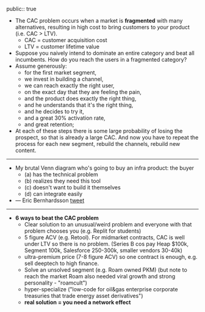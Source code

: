 public:: true

- The CAC problem occurs when a market is **fragmented** with many alternatives, resulting in high cost to bring customers to *your* product (i.e. CAC > LTV).
	- CAC = customer acquisition cost
	- LTV = customer lifetime value
- Suppose you naively intend to dominate an entire category and beat all incumbents. How do you reach the users in a fragmented category?
- Assume generously:
	- for the first market segment,
	- we invest in building a channel,
	- we can reach exactly the right user,
	- on the exact day that they are feeling the pain,
	- and the product does exactly the right thing,
	- and he understands that it's the right thing,
	- and he decides to try it,
	- and a great 30% activation rate,
	- and great retention;
- At each of these steps there is some large probability of losing the prospect, so that is already a large CAC. And now you have to repeat the process for each new segment, rebuild the channels, rebuild new content.
- ---
- My brutal Venn diagram who's going to buy an infra product: the buyer
	- (a) has the technical problem
	- (b) realizes they need this tool
	- (c) doesn't want to build it themselves
	- (d) can integrate easily
- — Eric Bernhardsson [tweet](https://twitter.com/bernhardsson/status/1581855763965698049)
- ---
- **6 ways to beat the CAC problem**
	- Clear solution to an unusual/weird problem and everyone with that problem chooses you (e.g. Replit for students)
	- 5 figure ACV (e.g. Retool). For midmarket contracts, CAC is well under LTV so there is no problem. (Series B cos pay Heap $100k, Segment 100k, Salesforce 250-300k, smaller vendors 30-40k)
	- ultra-premium price (7-8 figure ACV) so one contract is enough, e.g. sell deeptech to high finance.
	- Solve an unsolved segment (e.g. Roam owned PKM) (but note to reach the market Roam also needed viral growth and strong personality - "roamcult")
	- hyper-specialize ("low-code for oil&gas enterprise corporate treasuries that trade energy asset derivatives")
	- **real solution = you need a network effect**